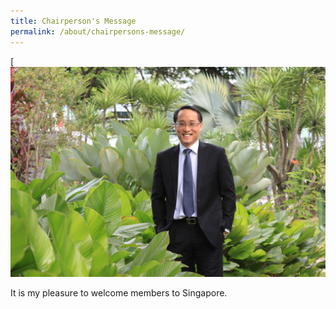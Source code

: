 ```yaml
---
title: Chairperson's Message
permalink: /about/chairpersons-message/
---
```


[![Photo of CE](/images/sg-ngiamshihchun.jpg)

It is my pleasure to welcome members to Singapore.
